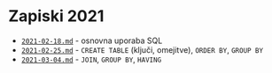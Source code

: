 # Zapiski 2021

* [`2021-02-18.md`](2021-02-18.md) - osnovna uporaba SQL
* [`2021-02-25.md`](2021-02-25.md) - `CREATE TABLE` (ključi, omejitve), `ORDER BY`, `GROUP BY`
* [`2021-03-04.md`](2021-03-04.md) - `JOIN`, `GROUP BY`, `HAVING`
